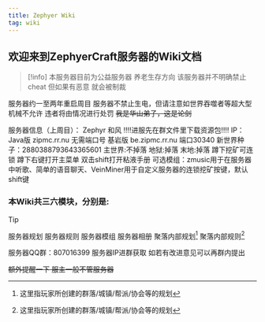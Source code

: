 ```yaml
---
title: Zephyer Wiki
tag: wiki
---
```


## **欢迎来到ZephyerCraft服务器的Wiki文档**

> [!info]
> 本服务器目前为公益服务器 养老生存方向
> 该服务器并不明确禁止cheat 但如果有恶意 就会被制裁

服务器约一至两年重启周目
服务器不禁止生电，但请注意如世界吞噬者等超大型机械不允许
违者将由情况进行处罚
~~我是华山弟子，这是论剑~~

服务器信息（上周目）：
Zephyr 和风
‼️‼️进服先在群文件里下载资源包‼️‼️
IP： Java版 zipmc.rr.nu 无需端口号
基岩版 be.zipmc.rr.nu 端口30340
新世界种子：2880388793643365601
主世界:不掉落
地狱:掉落
末地:掉落
蹲下挖矿可连锁 蹲下右键打开主菜单 双击shift打开粘液手册
可选模组：zmusic用于在服务器中听歌、简单的语音聊天、VeinMiner用于自定义服务器的连锁挖矿按键，默认shift键

### 本Wiki共三六模块，分别是:
> [!tip] 
> 服务器规划
> 服务器规则
> 服务器模组
> 服务器相册
> 聚落内部规划[^first]
> 聚落内部规则[^first]

服务器QQ群：807016399
服务器IP进群获取
如若有改进意见可以再群内提出

[^first]: 这里指玩家所创建的群落/城镇/帮派/协会等的规划

~~额外提醒一下 服主一般不管服务器~~